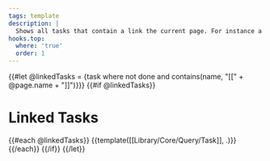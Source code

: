 ```yaml
---
tags: template
description: |
  Shows all tasks that contain a link the current page. For instance a task that references `[[John]]` in its name, would appear on the `John` page.
hooks.top:
  where: 'true'
  order: 1
---
```

{{#let @linkedTasks = {task where not done and contains(name, "[[" + @page.name + "]]")}}}
{{#if @linkedTasks}}
# Linked Tasks
{{#each @linkedTasks}}
{{template([[Library/Core/Query/Task]], .)}}
{{/each}}
{{/if}}
{{/let}}

